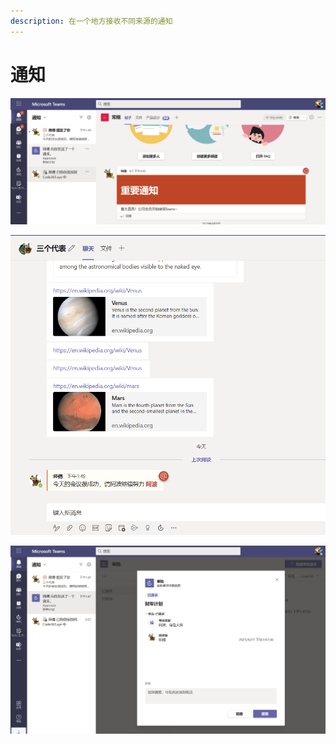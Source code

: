 ```yaml
---
description: 在一个地方接收不同来源的通知
---
```


# 通知



![](../../.gitbook/assets/tu-pian-%20%2812%29.png)

![](../../.gitbook/assets/tu-pian-%20%2814%29.png)

![](../../.gitbook/assets/tu-pian-%20%2813%29.png)






